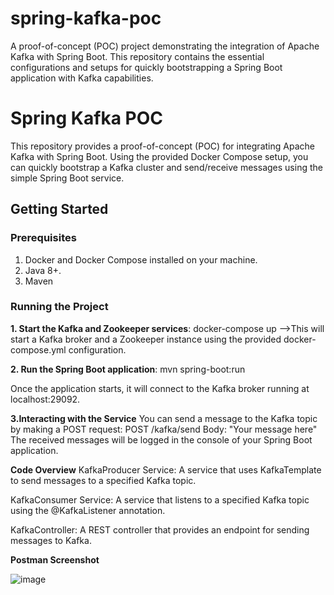 # spring-kafka-poc
A proof-of-concept (POC) project demonstrating the integration of Apache Kafka with Spring Boot. This repository contains the essential configurations and setups for quickly bootstrapping a Spring Boot application with Kafka capabilities.
# Spring Kafka POC

This repository provides a proof-of-concept (POC) for integrating Apache Kafka with Spring Boot. Using the provided Docker Compose setup, you can quickly bootstrap a Kafka cluster and send/receive messages using the simple Spring Boot service.

## Getting Started

### Prerequisites

1. Docker and Docker Compose installed on your machine.
2. Java 8+.
3. Maven 

### Running the Project

 **1. Start the Kafka and Zookeeper services**:
docker-compose up -->This will start a Kafka broker and a Zookeeper instance using the provided docker-compose.yml configuration.

**2. Run the Spring Boot application**:
mvn spring-boot:run  

Once the application starts, it will connect to the Kafka broker running at localhost:29092.

**3.Interacting with the Service**
You can send a message to the Kafka topic by making a POST request:
POST /kafka/send
Body: "Your message here"
The received messages will be logged in the console of your Spring Boot application.

**Code Overview**
KafkaProducer Service: A service that uses KafkaTemplate to send messages to a specified Kafka topic.

KafkaConsumer Service: A service that listens to a specified Kafka topic using the @KafkaListener annotation.

KafkaController: A REST controller that provides an endpoint for sending messages to Kafka.

**Postman Screenshot**

![image](https://github.com/MilaOrujaliyev/spring-kafka-poc/assets/88654285/8fe3c292-63bb-4079-8d1b-30093abf49cb)
